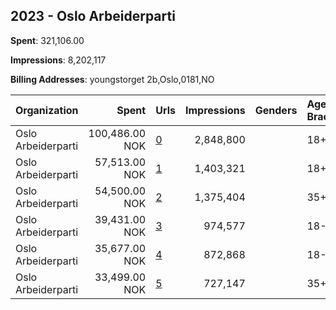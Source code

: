 ## 2023 - Oslo Arbeiderparti 
**Spent**: 321,106.00

**Impressions**: 8,202,117

**Billing Addresses**: youngstorget 2b,Oslo,0181,NO

|Organization|Spent|Urls|Impressions|Genders|Age Brackets|Country Codes|
|:---|---:|:---|---:|:---|:---|:---|
|Oslo Arbeiderparti|100,486.00 NOK|[0](https://www.snap.com/political-ads/asset/d0e646c2e7d0175ac5da1e324e040dcfef27d78dc65d959d5a193728265d5876?mediaType=mp4)|2,848,800||18+|norway|
|Oslo Arbeiderparti|57,513.00 NOK|[1](https://www.snap.com/political-ads/asset/eff62ed0e32285f11e93d0ebcd61d0d7ce0daf0832d54f9005ce4c5e6f9bbcdd?mediaType=mp4)|1,403,321||18+|norway|
|Oslo Arbeiderparti|54,500.00 NOK|[2](https://www.snap.com/political-ads/asset/ddb338e55e96eabc0fd637c0d69fb847923529803ce3d27e6364745e41af1314?mediaType=mp4)|1,375,404||35+|norway|
|Oslo Arbeiderparti|39,431.00 NOK|[3](https://www.snap.com/political-ads/asset/9f602ac00941907c345ca310953dd8e9673388480005d5e5c6c05e26bd9a31ea?mediaType=mp4)|974,577||18-49|norway|
|Oslo Arbeiderparti|35,677.00 NOK|[4](https://www.snap.com/political-ads/asset/4a5496cf7120de6a1b22382a1b232b4224760173a1d39655233e05c042d50574?mediaType=mp4)|872,868||18-49|norway|
|Oslo Arbeiderparti|33,499.00 NOK|[5](https://www.snap.com/political-ads/asset/5eb85dc802bf412baf5a702d693518b56953f90a4bcd971ed8729db4df5786ac?mediaType=mp4)|727,147||35+|norway|
